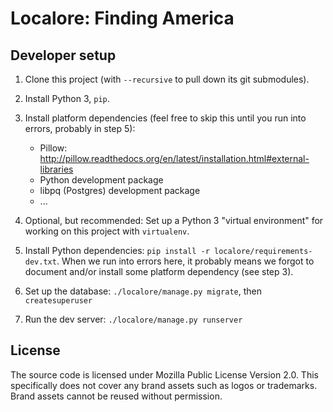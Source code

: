 # Localore: Finding America


## Developer setup

1. Clone this project (with `--recursive` to pull down its git submodules).

2. Install Python 3, `pip`.

3. Install platform dependencies (feel free to skip this until you run into errors, probably in step 5):

	- Pillow: http://pillow.readthedocs.org/en/latest/installation.html#external-libraries
	- Python development package
	- libpq (Postgres) development package
	- ...

4. Optional, but recommended: Set up a Python 3 "virtual environment" for working on this project with `virtualenv`.

5. Install Python dependencies: `pip install -r localore/requirements-dev.txt`. When we run into errors here, it probably means we forgot to document and/or install some platform dependency (see step 3).

6. Set up the database: `./localore/manage.py migrate`, then `createsuperuser`

7. Run the dev server: `./localore/manage.py runserver`


## License

The source code is licensed under Mozilla Public License Version 2.0. This specifically does not cover any brand assets such as logos or trademarks. Brand assets cannot be reused without permission.
